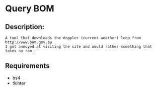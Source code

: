 # Query BOM

## Description:
	A tool that downloads the doppler (current weather) loop from http://www.bom.gov.au
	I got annoyed at visiting the site and would rather something that takes no ram.


## Requirements
- bs4
- tkinter